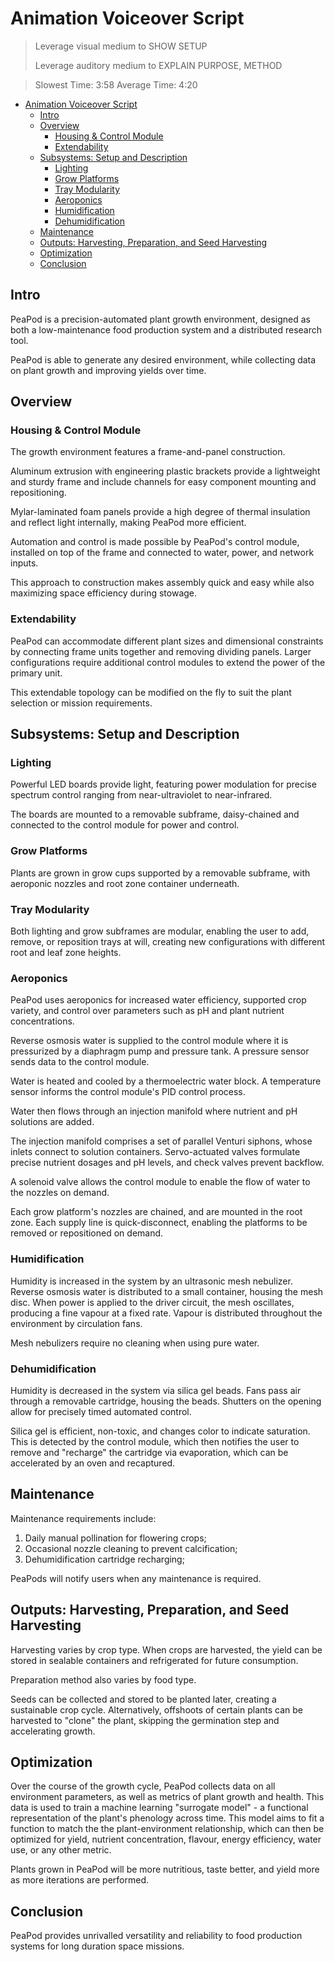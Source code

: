 # Animation Voiceover Script

> Leverage visual medium to SHOW SETUP
>
> Leverage auditory medium to EXPLAIN PURPOSE, METHOD

> Slowest Time: 3:58
> Average Time: 4:20
<!-- Lol -->

- [Animation Voiceover Script](#animation-voiceover-script)
  - [Intro](#intro)
  - [Overview](#overview)
    - [Housing & Control Module](#housing--control-module)
    - [Extendability](#extendability)
  - [Subsystems: Setup and Description](#subsystems-setup-and-description)
    - [Lighting](#lighting)
    - [Grow Platforms](#grow-platforms)
    - [Tray Modularity](#tray-modularity)
    - [Aeroponics](#aeroponics)
    - [Humidification](#humidification)
    - [Dehumidification](#dehumidification)
  - [Maintenance](#maintenance)
  - [Outputs: Harvesting, Preparation, and Seed Harvesting](#outputs-harvesting-preparation-and-seed-harvesting)
  - [Optimization](#optimization)
  - [Conclusion](#conclusion)

## Intro

PeaPod is a precision-automated plant growth environment, designed as both a low-maintenance food production system and a distributed research tool. 

PeaPod is able to generate any desired environment, while collecting data on plant growth and improving yields over time.

## Overview

### Housing & Control Module

The growth environment features a frame-and-panel construction. 

Aluminum extrusion with engineering plastic brackets provide a lightweight and sturdy frame and include channels for easy component mounting and repositioning. 

Mylar-laminated foam panels provide a high degree of thermal insulation and reflect light internally, making PeaPod more efficient.

Automation and control is made possible by PeaPod's control module, installed on top of the frame and connected to water, power, and network inputs.

This approach to construction makes assembly quick and easy while also maximizing space efficiency during stowage.

### Extendability

PeaPod can accommodate different plant sizes and dimensional constraints by connecting frame units together and removing dividing panels. Larger configurations require additional control modules to extend the power of the primary unit. 

This extendable topology can be modified on the fly to suit the plant selection or mission requirements.

## Subsystems: Setup and Description

### Lighting

<!-- Description -->

Powerful LED boards provide light, featuring power modulation for precise spectrum control ranging from near-ultraviolet to near-infrared.

<!-- Setup -->

The boards are mounted to a removable subframe, daisy-chained and connected to the control module for power and control.

### Grow Platforms

<!-- Description and Setup (mostly visual) -->

Plants are grown in grow cups supported by a removable subframe, with aeroponic nozzles and root zone container underneath.

### Tray Modularity

Both lighting and grow subframes are modular, enabling the user to add, remove, or reposition trays at will, creating new configurations with different root and leaf zone heights. 

### Aeroponics

PeaPod uses aeroponics for increased water efficiency, supported crop variety, and control over parameters such as pH and plant nutrient concentrations.

Reverse osmosis water is supplied to the control module where it is pressurized by a diaphragm pump and pressure tank. A pressure sensor sends data to the control module.

Water is heated and cooled by a thermoelectric water block. A temperature sensor informs the control module's PID control process.

Water then flows through an injection manifold where nutrient and pH solutions are added.

The injection manifold comprises a set of parallel Venturi siphons, whose inlets connect to solution containers. Servo-actuated valves formulate precise nutrient dosages and pH levels, and check valves prevent backflow.

A solenoid valve allows the control module to enable the flow of water to the nozzles on demand.

Each grow platform's nozzles are chained, and are mounted in the root zone. Each supply line is quick-disconnect, enabling the platforms to be removed or repositioned on demand.

### Humidification

Humidity is increased in the system by an ultrasonic mesh nebulizer. Reverse osmosis water is distributed to a small container, housing the mesh disc. When power is applied to the driver circuit, the mesh oscillates, producing a fine vapour at a fixed rate. Vapour is distributed throughout the environment by circulation fans.

Mesh nebulizers require no cleaning when using pure water.

### Dehumidification

Humidity is decreased in the system via silica gel beads. Fans pass air through a removable cartridge, housing the beads. Shutters on the opening allow for precisely timed automated control.

Silica gel is efficient, non-toxic, and changes color to indicate saturation. This is detected by the control module, which then notifies the user to remove and "recharge" the cartridge via evaporation, which can be accelerated by an oven and recaptured.

## Maintenance

Maintenance requirements include: 

1. Daily manual pollination for flowering crops;
2. Occasional nozzle cleaning to prevent calcification;
3. Dehumidification cartridge recharging;

PeaPods will notify users when any maintenance is required.

## Outputs: Harvesting, Preparation, and Seed Harvesting

Harvesting varies by crop type. When crops are harvested, the yield can be stored in sealable containers and refrigerated for future consumption. 

Preparation method also varies by food type.

Seeds can be collected and stored to be planted later, creating a sustainable crop cycle. Alternatively, offshoots of certain plants can be harvested to "clone" the plant, skipping the germination step and accelerating growth.

## Optimization

Over the course of the growth cycle, PeaPod collects data on all environment parameters, as well as metrics of plant growth and health. This data is used to train a machine learning "surrogate model" - a functional representation of the plant's phenology across time. This model aims to fit a function to match the the plant-environment relationship, which can then be optimized for yield, nutrient concentration, flavour, energy efficiency, water use, or any other metric.

Plants grown in PeaPod will be more nutritious, taste better, and yield more as more iterations are performed.

## Conclusion

PeaPod provides unrivalled versatility and reliability to food production systems for long duration space missions.

